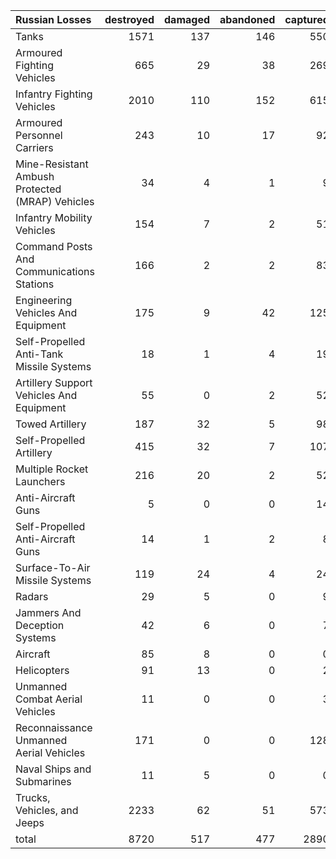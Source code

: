 | Russian Losses                                   |   destroyed |   damaged |   abandoned |   captured |   total |
|:-------------------------------------------------|------------:|----------:|------------:|-----------:|--------:|
| Tanks                                            |        1571 |       137 |         146 |        550 |    2404 |
| Armoured Fighting Vehicles                       |         665 |        29 |          38 |        269 |    1001 |
| Infantry Fighting Vehicles                       |        2010 |       110 |         152 |        615 |    2887 |
| Armoured Personnel Carriers                      |         243 |        10 |          17 |         92 |     362 |
| Mine-Resistant Ambush Protected  (MRAP) Vehicles |          34 |         4 |           1 |          9 |      48 |
| Infantry Mobility Vehicles                       |         154 |         7 |           2 |         51 |     214 |
| Command Posts And Communications Stations        |         166 |         2 |           2 |         83 |     253 |
| Engineering Vehicles And Equipment               |         175 |         9 |          42 |        125 |     351 |
| Self-Propelled Anti-Tank Missile Systems         |          18 |         1 |           4 |         19 |      42 |
| Artillery Support Vehicles And Equipment         |          55 |         0 |           2 |         52 |     109 |
| Towed Artillery                                  |         187 |        32 |           5 |         98 |     322 |
| Self-Propelled Artillery                         |         415 |        32 |           7 |        107 |     561 |
| Multiple Rocket Launchers                        |         216 |        20 |           2 |         52 |     290 |
| Anti-Aircraft Guns                               |           5 |         0 |           0 |         14 |      19 |
| Self-Propelled Anti-Aircraft Guns                |          14 |         1 |           2 |          8 |      25 |
| Surface-To-Air Missile Systems                   |         119 |        24 |           4 |         24 |     171 |
| Radars                                           |          29 |         5 |           0 |          9 |      43 |
| Jammers And Deception Systems                    |          42 |         6 |           0 |          7 |      55 |
| Aircraft                                         |          85 |         8 |           0 |          0 |      93 |
| Helicopters                                      |          91 |        13 |           0 |          2 |     106 |
| Unmanned Combat Aerial Vehicles                  |          11 |         0 |           0 |          3 |      14 |
| Reconnaissance Unmanned Aerial Vehicles          |         171 |         0 |           0 |        128 |     299 |
| Naval Ships and Submarines                       |          11 |         5 |           0 |          0 |      16 |
| Trucks, Vehicles, and Jeeps                      |        2233 |        62 |          51 |        573 |    2919 |
| total                                            |        8720 |       517 |         477 |       2890 |   12604 |